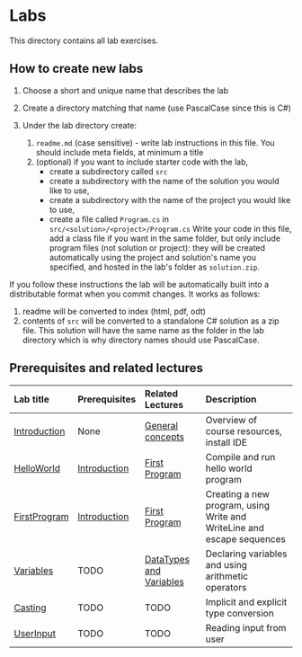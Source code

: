 # Labs

This directory contains all lab exercises. 

## How to create new labs

1. Choose a short and unique name that describes the lab
2. Create a directory matching that name (use PascalCase since this is C#)
3. Under the lab directory create:

    1. `readme.md` (case sensitive) - write lab instructions in this file. You should include meta fields, at minimum a title
    2. (optional) if you want to include starter code with the lab,
        - create a subdirectory called `src`
        - create a subdirectory with the name of the solution you would like to use,
        - create a subdirectory with the name of the project you would like to use,
        - create a file called `Program.cs` in `src/<solution>/<project>/Program.cs`
    Write your code in this file, add a class file if you want in the same folder, but only include program files (not solution or project): they will be created automatically using the project and solution's name you specified, and hosted in the lab's folder as `solution.zip`.

If you follow these instructions the lab will be automatically built into a distributable format when you commit changes. It works as follows:

1. readme will be converted to index (html, pdf, odt)
2. contents of `src` will be converted to a standalone C# solution as a zip file. This solution will have the same name as the folder in the lab directory which is why directory names should use PascalCase.
<!-- 3. all matching the described format will be included in `labs.zip` which you can find on the website or under releases -->

## Prerequisites and related lectures

<!-- Add a short description of what each lab contains. Also list prerequisites and reference to related lecture notes. -->

| Lab title | Prerequisites | Related Lectures |  Description |
| :--- | :--- | :--- | :--- |
| [Introduction](/labs/Introduction) | None | [General concepts](/lectures/010_general_concepts) | Overview of course resources, install IDE |
| [HelloWorld](/labs/HelloWorld) | [Introduction](/labs/Introduction) | [First Program](/lectures/020_first_program) | Compile and run hello world program |
| [FirstProgram](/labs/FirstProgram) | [Introduction](/labs/Introduction) | [First Program](/lectures/020_first_program) | Creating a new program, using Write and WriteLine and escape sequences |
| [Variables](/labs/Variables) | TODO | [DataTypes and Variables](/lectures/030_datatypes_and_variables) | Declaring variables and using arithmetic operators |
| [Casting](/labs/Casting) | TODO | TODO | Implicit and explicit type conversion |
| [UserInput](/labs/UserInput) | TODO | TODO | Reading input from user |